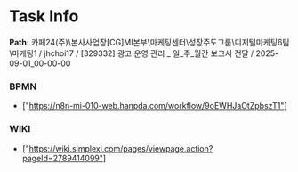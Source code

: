 # Task Info

**Path:** 카페24(주)\본사사업장\[CG]MI본부\마케팅센터\성장주도그룹\디지털마케팅6팀\마케팅1 / jhchoi17 / [329332] 광고 운영 관리 _ 일_주_월간 보고서 전달 / 2025-09-01_00-00-00

### BPMN
- ["https://n8n-mi-010-web.hanpda.com/workflow/9oEWHJaOtZpbszT1"]

### WIKI
- ["https://wiki.simplexi.com/pages/viewpage.action?pageId=2789414099"]

